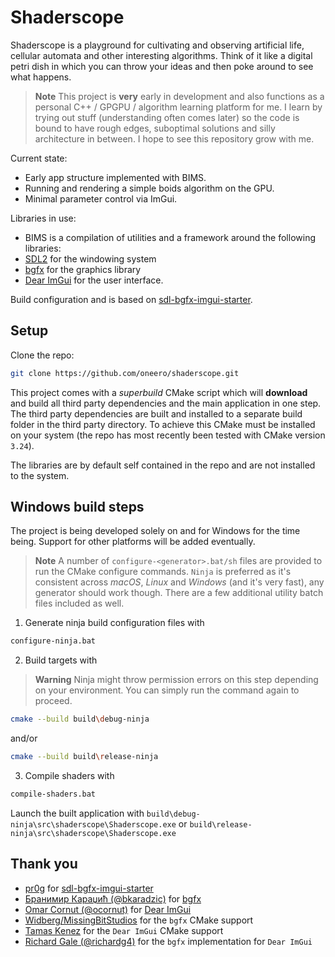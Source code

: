 # Shaderscope

Shaderscope is a playground for cultivating and observing artificial life, cellular automata and other interesting algorithms. Think of it like a digital petri dish in which you can throw your ideas and then poke around to see what happens.

> **Note**
> This project is **very** early in development and also functions as a personal C++ / GPGPU / algorithm learning platform for me. I learn by trying out stuff (understanding often comes later) so the code is bound to have rough edges, suboptimal solutions and silly architecture in between. I hope to see this repository grow with me.

Current state:
- Early app structure implemented with BIMS.
- Running and rendering a simple boids algorithm on the GPU.
- Minimal parameter control via ImGui.

Libraries in use:
- BIMS is a compilation of utilities and a framework around the following libraries:
- [SDL2](https://www.libsdl.org/index.php) for the windowing system
- [bgfx](https://github.com/bkaradzic/bgfx) for the graphics library
- [Dear ImGui](https://github.com/ocornut/imgui) for the user interface.

Build configuration and is based on [sdl-bgfx-imgui-starter](https://github.com/pr0g/sdl-bgfx-imgui-starter).

## Setup

Clone the repo:

```bash
git clone https://github.com/oneero/shaderscope.git
```

This project comes with a _superbuild_ CMake script which will **download** and build all third party dependencies and the main application in one step. The third party dependencies are built and installed to a separate build folder in the third party directory. To achieve this CMake must be installed on your system (the repo has most recently been tested with CMake version `3.24`).

The libraries are by default self contained in the repo and are not installed to the system.

## Windows build steps

The project is being developed solely on and for Windows for the time being. Support for other platforms will be added eventually.

> **Note**
> A number of `configure-<generator>.bat/sh` files are provided to run the CMake configure commands. `Ninja` is preferred as it's consistent across _macOS_, _Linux_ and _Windows_ (and it's very fast), any generator should work though. There are a few additional utility batch files included as well.

1. Generate ninja build configuration files with
```bash
configure-ninja.bat
```
2. Build targets with
   
> **Warning**
> Ninja might throw permission errors on this step depending on your environment. You can simply run the command again to proceed.
> 
```bash
cmake --build build\debug-ninja 
```
and/or
```bash
cmake --build build\release-ninja
```
3. Compile shaders with
```bash
compile-shaders.bat
```

Launch the built application with `build\debug-ninja\src\shaderscope\Shaderscope.exe` or `build\release-ninja\src\shaderscope\Shaderscope.exe` 

## Thank you
- [pr0g](https://github.com/pr0g) for [sdl-bgfx-imgui-starter](https://github.com/pr0g/sdl-bgfx-imgui-starter)
- [Бранимир Караџић (@bkaradzic)](https://twitter.com/bkaradzic) for [bgfx](https://github.com/bkaradzic/bgfx)
- [Omar Cornut (@ocornut)](https://twitter.com/ocornut) for [Dear ImGui](https://github.com/ocornut/imgui)
- [Widberg/MissingBitStudios](https://github.com/widberg) for the `bgfx` CMake support
- [Tamas Kenez](https://github.com/tamaskenez) for the `Dear ImGui` CMake support
- [Richard Gale (@richardg4)](https://twitter.com/richardg4) for the `bgfx` implementation for `Dear ImGui`
  
  